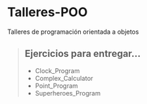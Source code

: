 # Talleres-POO
Talleres de programación orientada a objetos
>## Ejercicios para entregar...
> - Clock_Program
> - Complex_Calculator
> - Point_Program
> - Superheroes_Program



